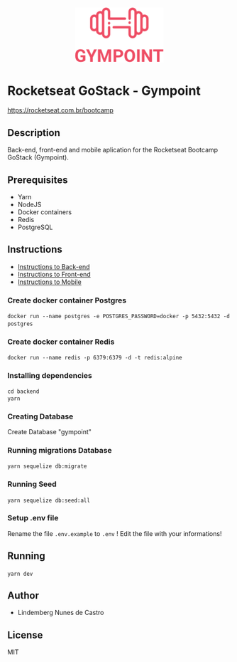 <h1 align="center">
  <img alt="Gympoint" title="Gympoint" src="./.github/logo.png" width="200px" />
</h1>

# Rocketseat GoStack - Gympoint

https://rocketseat.com.br/bootcamp

## Description

Back-end, front-end and mobile aplication for the Rocketseat Bootcamp GoStack (Gympoint).

## Prerequisites

- Yarn
- NodeJS
- Docker containers
- Redis
- PostgreSQL

## Instructions

- <a href="./backend">Instructions to Back-end</a>
- <a href="./frontend">Instructions to Front-end</a>
- <a href="./mobile">Instructions to Mobile</a>

### Create docker container Postgres

`docker run --name postgres -e POSTGRES_PASSWORD=docker -p 5432:5432 -d postgres`

### Create docker container Redis

`docker run --name redis -p 6379:6379 -d -t redis:alpine`

### Installing dependencies

```
cd backend
yarn
```

### Creating Database

Create Database "gympoint"

### Running migrations Database

`yarn sequelize db:migrate`

### Running Seed

`yarn sequelize db:seed:all`

### Setup .env file

Rename the file `.env.example` to `.env` !
Edit the file with your informations!

## Running

`yarn dev`

## Author

- Lindemberg Nunes de Castro

## License

MIT
